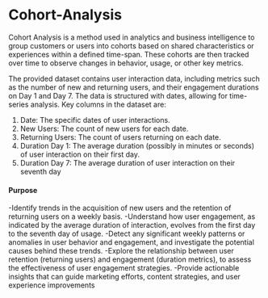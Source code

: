 # Cohort-Analysis
Cohort Analysis is a method used in analytics and business intelligence to group customers or users into cohorts based on shared characteristics or experiences within a defined time-span. These cohorts are then tracked over time to observe changes in behavior, usage, or other key metrics.

The provided dataset contains user interaction data, including metrics such as the number of new and returning users, and their engagement durations on Day 1 and Day 7.
The data is structured with dates, allowing for time-series analysis. Key columns in the dataset are:

1. Date: The specific dates of user interactions.
2. New Users: The count of new users for each date.
3. Returning Users: The count of users returning on each date.
4. Duration Day 1: The average duration (possibly in minutes or seconds) of user interaction on their first day.
5. Duration Day 7: The average duration of user interaction on their seventh day


#### Purpose
-Identify trends in the acquisition of new users and the retention of returning users on a weekly basis.
-Understand how user engagement, as indicated by the average duration of interaction, evolves from the first day to the seventh day of usage.
-Detect any significant weekly patterns or anomalies in user behavior and engagement, and investigate the potential causes behind these trends.
-Explore the relationship between user retention (returning users) and engagement (duration metrics), to assess the effectiveness of user engagement strategies.
-Provide actionable insights that can guide marketing efforts, content strategies, and user experience improvements
